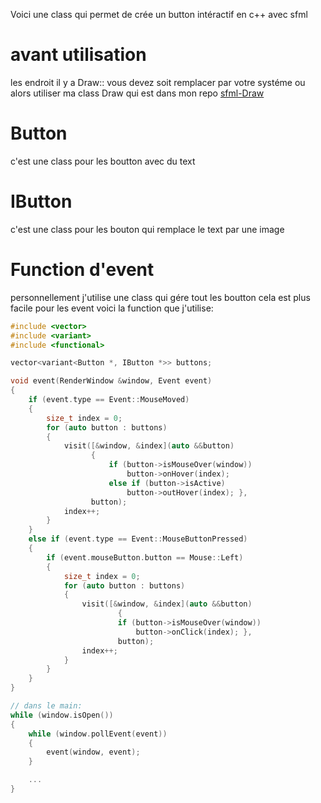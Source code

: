 Voici une class qui permet de crée un button intéractif en c++ avec sfml

# avant utilisation

les endroit il y a Draw:: vous devez soit remplacer par votre systéme ou alors utiliser ma class Draw qui est dans mon repo [sfml-Draw](https://github.com/Joris-developement/sfml-Draw)

# Button

c'est une class pour les boutton avec du text

# IButton

c'est une class pour les bouton qui remplace le text par une image

# Function d'event

personnellement j'utilise une class qui gére tout les boutton cela est plus facile pour les event voici la function que j'utilise:

```cpp
#include <vector>
#include <variant>
#include <functional>

vector<variant<Button *, IButton *>> buttons;

void event(RenderWindow &window, Event event)
{
    if (event.type == Event::MouseMoved)
    {
        size_t index = 0;
        for (auto button : buttons)
        {
            visit([&window, &index](auto &&button)
                  {
                      if (button->isMouseOver(window))
                          button->onHover(index);
                      else if (button->isActive)
                          button->outHover(index); },
                  button);
            index++;
        }
    }
    else if (event.type == Event::MouseButtonPressed)
    {
        if (event.mouseButton.button == Mouse::Left)
        {
            size_t index = 0;
            for (auto button : buttons)
            {
                visit([&window, &index](auto &&button)
                        {
                        if (button->isMouseOver(window))
                            button->onClick(index); },
                        button);
                index++;
            }
        }
    }
}

// dans le main:
while (window.isOpen())
{
    while (window.pollEvent(event))
    {
        event(window, event);
    }

    ...
}
```